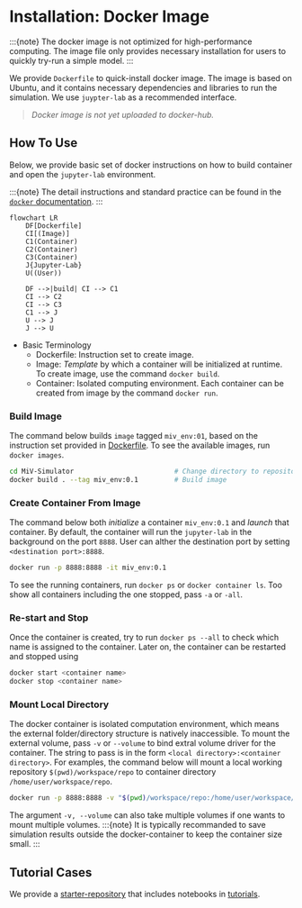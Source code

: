 # Installation: Docker Image

:::{note}
The docker image is not optimized for high-performance computing. The image file only provides necessary installation for users to quickly try-run a simple model.
:::

We provide `Dockerfile` to quick-install docker image. The image is based on Ubuntu, and it contains necessary dependencies and libraries to run the simulation. We use `juypter-lab` as a recommended interface.

> _Docker image is not yet uploaded to docker-hub._

## How To Use

Below, we provide basic set of docker instructions on how to build container and open the `jupyter-lab` environment.

:::{note}
The detail instructions and standard practice can be found in the [`docker` documentation](https://docs.docker.com/get-started://docs.docker.com/get-started/).
:::

```{mermaid}
flowchart LR
    DF[Dockerfile]
    CI[(Image)]
    C1(Container)
    C2(Container)
    C3(Container)
    J{Jupyter-Lab}
    U((User))

    DF -->|build| CI --> C1
    CI --> C2
    CI --> C3
    C1 --> J
    U --> J
    J --> U
```
- Basic Terminology
  - Dockerfile: Instruction set to create image.
  - Image: _Template_ by which a container will be initialized at runtime.  To create image, use the command `docker build`.
  - Container: Isolated computing environment. Each container can be created from image by the command `docker run`.

### Build Image

The command below builds `image` tagged `miv_env:01`, based on the instruction set provided in [Dockerfile][url-mivsim-dockerfile]. To see the available images, run `docker images`.

```bash
cd MiV-Simulator                         # Change directory to repository
docker build . --tag miv_env:0.1         # Build image
```

### Create Container From Image

The command below both _initialize_ a container `miv_env:0.1` and _launch_ that container. By default, the container will run the `jupyter-lab` in the background on the port `8888`. User can alther the destination port by setting `<destination port>:8888`.

```bash
docker run -p 8888:8888 -it miv_env:0.1
```

To see the running containers, run `docker ps` or `docker container ls`. Too show all containers including the one stopped, pass `-a` or `-all`.

### Re-start and Stop

Once the container is created, try to run `docker ps --all` to check which name is assigned to the container.
Later on, the container can be restarted and stopped using

```bash
docker start <container name>
docker stop <container name>
```

### Mount Local Directory

The docker container is isolated computation environment, which means the external folder/directory structure is natively inaccessible.
To mount the external volume, pass `-v` or `--volume` to bind extral volume driver for the container.
The string to pass is in the form `<local directory>:<container directory>`.
For examples, the command below will mount a local working repository `$(pwd)/workspace/repo` to container directory `/home/user/workspace/repo`.

```bash
docker run -p 8888:8888 -v "$(pwd)/workspace/repo:/home/user/workspace/repo" -it miv_env:0.1
```

The argument `-v, --volume` can also take multiple volumes if one wants to mount multiple volumes.
:::{note}
It is typically recommanded to save simulation results outside the docker-container to keep the container size small.
:::

## Tutorial Cases

We provide a [starter-repository][url-repo-cases] that includes notebooks in [tutorials][url-tutorial].


[url-tutorial]: https://miv-simulator.readthedocs.io/en/latest/tutorial/index.html

[url-repo-cases]: https://github.com/GazzolaLab/MiV-Simulator-Cases
[url-mivsim-dockerfile]: https://github.com/GazzolaLab/MiV-Simulator/blob/main/Dockerfile
